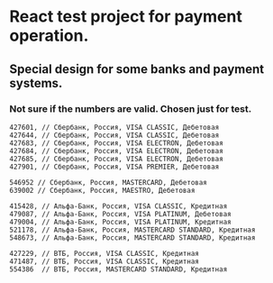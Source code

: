 # React test project for payment operation.
## Special design for some banks and payment systems.
### Not sure if the numbers are valid. Chosen just for test.

```
427601, // Сбербанк, Россия, VISA CLASSIC, Дебетовая
427644, // Сбербанк, Россия, VISA CLASSIC, Дебетовая
427683, // Сбербанк, Россия, VISA ELECTRON, Дебетовая
427684, // Сбербанк, Россия, VISA ELECTRON, Дебетовая
427685, // Сбербанк, Россия, VISA ELECTRON, Дебетовая
427901, // Сбербанк, Россия, VISA PREMIER, Дебетовая    

546952 // Сбербанк, Россия, MASTERCARD, Дебетовая    
639002 // Сбербанк, Россия, MAESTRO, Дебетовая

415428, // Альфа-Банк, Россия, VISA CLASSIC, Кредитная
479087, // Альфа-Банк, Россия, VISA PLATINUM, Дебетовая
479004, // Альфа-Банк, Россия, VISA PLATINUM, Кредитная
521178, // Альфа-Банк, Россия, MASTERCARD STANDARD, Кредитная
548673, // Альфа-Банк, Россия, MASTERCARD STANDARD, Кредитная

427229, // ВТБ, Россия, VISA CLASSIC, Кредитная
471487, // ВТБ, Россия, VISA CLASSIC, Кредитная
554386  // ВТБ, Россия, MASTERCARD STANDARD, Кредитная    
```